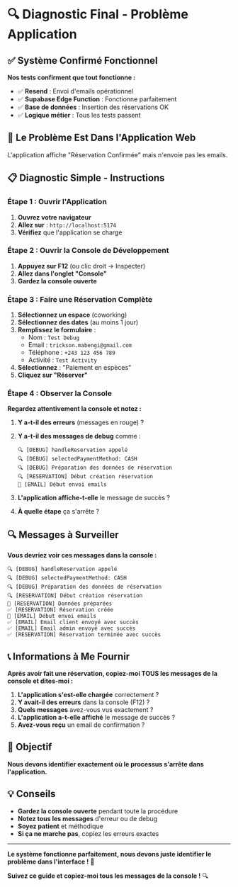 # 🔍 Diagnostic Final - Problème Application

## ✅ **Système Confirmé Fonctionnel**

**Nos tests confirment que tout fonctionne :**
- ✅ **Resend** : Envoi d'emails opérationnel
- ✅ **Supabase Edge Function** : Fonctionne parfaitement
- ✅ **Base de données** : Insertion des réservations OK
- ✅ **Logique métier** : Tous les tests passent

## 🎯 **Le Problème Est Dans l'Application Web**

L'application affiche "Réservation Confirmée" mais n'envoie pas les emails.

## 📋 **Diagnostic Simple - Instructions**

### **Étape 1 : Ouvrir l'Application**
1. **Ouvrez votre navigateur**
2. **Allez sur** : `http://localhost:5174`
3. **Vérifiez** que l'application se charge

### **Étape 2 : Ouvrir la Console de Développement**
1. **Appuyez sur F12** (ou clic droit → Inspecter)
2. **Allez dans l'onglet "Console"**
3. **Gardez la console ouverte**

### **Étape 3 : Faire une Réservation Complète**
1. **Sélectionnez un espace** (coworking)
2. **Sélectionnez des dates** (au moins 1 jour)
3. **Remplissez le formulaire** :
   - Nom : `Test Debug`
   - Email : `trickson.mabengi@gmail.com`
   - Téléphone : `+243 123 456 789`
   - Activité : `Test Activity`
4. **Sélectionnez** : "Paiement en espèces"
5. **Cliquez sur "Réserver"**

### **Étape 4 : Observer la Console**
**Regardez attentivement la console et notez :**

1. **Y a-t-il des erreurs** (messages en rouge) ?
2. **Y a-t-il des messages de debug** comme :
   ```
   🔍 [DEBUG] handleReservation appelé
   🔍 [DEBUG] selectedPaymentMethod: CASH
   🔍 [DEBUG] Préparation des données de réservation
   🔍 [RESERVATION] Début création réservation
   📧 [EMAIL] Début envoi emails
   ```

3. **L'application affiche-t-elle** le message de succès ?
4. **À quelle étape** ça s'arrête ?

## 🔍 **Messages à Surveiller**

**Vous devriez voir ces messages dans la console :**
```
🔍 [DEBUG] handleReservation appelé
🔍 [DEBUG] selectedPaymentMethod: CASH
🔍 [DEBUG] Préparation des données de réservation
🔍 [RESERVATION] Début création réservation
📝 [RESERVATION] Données préparées
✅ [RESERVATION] Réservation créée
📧 [EMAIL] Début envoi emails
✅ [EMAIL] Email client envoyé avec succès
✅ [EMAIL] Email admin envoyé avec succès
✅ [RESERVATION] Réservation terminée avec succès
```

## 📞 **Informations à Me Fournir**

**Après avoir fait une réservation, copiez-moi TOUS les messages de la console et dites-moi :**

1. **L'application s'est-elle chargée** correctement ?
2. **Y avait-il des erreurs** dans la console (F12) ?
3. **Quels messages** avez-vous vus exactement ?
4. **L'application a-t-elle affiché** le message de succès ?
5. **Avez-vous reçu** un email de confirmation ?

## 🎯 **Objectif**

**Nous devons identifier exactement où le processus s'arrête dans l'application.**

## 💡 **Conseils**

- **Gardez la console ouverte** pendant toute la procédure
- **Notez tous les messages** d'erreur ou de debug
- **Soyez patient** et méthodique
- **Si ça ne marche pas**, copiez les erreurs exactes

---

**Le système fonctionne parfaitement, nous devons juste identifier le problème dans l'interface !** 🎉

**Suivez ce guide et copiez-moi tous les messages de la console !** 🔍
